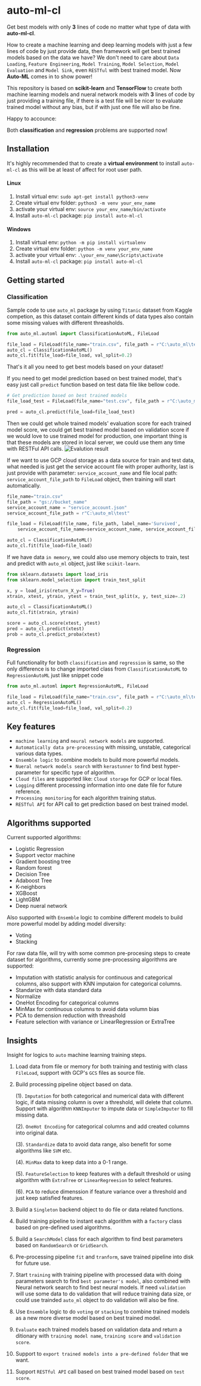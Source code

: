 # auto-ml-cl

Get best models with only **3** lines of code no matter what type of data with **auto-ml-cl**.

How to create a machine learning and deep learning models with just a few lines of code by just provide data, then framework will get best trained models based on the data we have? We don't need to care about `Data Loading`, `Feature Engineering`, `Model Training`, `Model Selection`, `Model Evaluation` and `Model Sink`, even `RESTful` with best trained model. Now **Auto-ML** comes in to show power!

This repository is based on **scikit-learn** and **TensorFlow** to create both machine learning models and nueral network models with **3** lines of code by just providing a training file, if there is a test file will be nicer to evaluate trained model without any bias, but if with just one file will also be fine. 

Happy to accounce:

Both **classification** and **regression** problems are supported now!

## Installation


It's highly recommended that to create a **virtual environment** to install `auto-ml-cl` as this will be at least of affect for root user path.

#### Linux

1. Install virtual env: `sudo apt-get install python3-venv`
2. Create virtual env folder: `python3 -m venv your_env_name`
3. activate your virtual env: `source your_env_name/bin/activate`
4. Install `auto-ml-cl` package: `pip install auto-ml-cl`


#### Windows

1. Install virtual env: `python -m pip install virtualenv`
2. Create virtual env folder: `python -m venv your_env_name`
3. activate your virtual env: `.\your_env_name\Scripts\activate`
4. Install `auto-ml-cl` package: `pip install auto-ml-cl`


## Getting started


### Classification


Sample code to use `auto_ml` package by using `Titanic` dataset from Kaggle competion, as this dataset contain different kinds of data types also contain some missing values with different threasholds.

```python
from auto_ml.automl import ClassificationAutoML, FileLoad

file_load = FileLoad(file_name="train.csv", file_path = r"C:\auto_ml\test", label_name='Survived')
auto_cl = ClassificationAutoML()
auto_cl.fit(file_load=file_load, val_split=0.2)
```

That's it all you need to get best models based on your dataset!

If you need to get model prediction based on best trained model, that's easy just call `predict` function based on test data file like bellow code.
```python
# Get prediction based on best trained models
file_load_test = FileLoad(file_name="test.csv", file_path = r"C:\auto_ml\test")

pred = auto_cl.predict(file_load=file_load_test)
```

Then we could get whole trained models' evaluation score for each trained model score, we could get best trained model based on validation score if we would love to use trained model for production, one important thing is that these models are stored in local server, we could use them any time with RESTFul API calls.
![Evalution result](https://github.com/lugq1990/auto_ml/blob/master/test/diff_model_score.png)
    
If we want to use GCP cloud storage as a data source for train and test data, what needed is just get the service account file with proper authority, last is just provide with parameter: `service_account_name` and file local path: `service_account_file_path` to `FileLoad` object, then training will start automatically.

```python
file_name="train.csv"
file_path = "gs://bucket_name"
service_account_name = "service_account.json"
service_account_file_path = r"C:\auto_ml\test"

file_load = FileLoad(file_name, file_path, label_name='Survived', 
    service_account_file_name=service_account_name, service_account_file_path=service_account_file_path)

auto_cl = ClassificationAutoML()
auto_cl.fit(file_load=file_load)
```

If we have data `in memory`, we could also use memory objects to train, test and predict with `auto_ml` object, just like `scikit-learn`.

```python
from sklearn.datasets import load_iris
from sklearn.model_selection import train_test_split

x, y = load_iris(return_X_y=True)
xtrain, xtest, ytrain, ytest = train_test_split(x, y, test_size=.2)

auto_cl = ClassificationAutoML()
auto_cl.fit(xtrain, ytrain)

score = auto_cl.score(xtest, ytest)
pred = auto_cl.predict(xtest)
prob = auto_cl.predict_proba(xtest)
```

### Regression

Full functionality for both `classification` and `regression` is same, so the only difference is to change imported class from `ClassificationAutoML` to `RegressionAutoML` just like snippet code

```python
from auto_ml.automl import RegressionAutoML, FileLoad

file_load = FileLoad(file_name="train.csv", file_path = r"C:\auto_ml\test", label_name='Survived')
auto_cl = RegressionAutoML()
auto_cl.fit(file_load=file_load, val_split=0.2)
```

## Key features

 - `machine learning` and `neural network models` are supported.
 - `Automatically data pre-processing` with missing, unstable, categorical various data types.
 - `Ensemble logic` to combine models to build more powerful models.
 - `Nueral network models search` with `kerastunner` to find best hyper-parameter for specific type of algorithm.
 - `Cloud files` are supported like: `Cloud storage` for GCP or local files.
 - `Logging` different processing information into one date file for future reference.
 - `Processing monitoring` for each algorithm training status.
 - `RESTful API` for API call to get prediction based on best trained model.


## Algorithms supported

Current supported algorithms:
 - Logistic Regression
 - Support vector machine
 - Gradient boosting tree
 - Random forest
 - Decision Tree
 - Adaboost Tree
 - K-neighbors
 - XGBoost
 - LightGBM
 - Deep nueral network

Also supported with `Ensemble` logic to combine different models to build more powerful model by adding model diversity:
 - Voting
 - Stacking

For raw data file, will try with some common pre-procesing steps to create dataset for algorithms, currently some pre-processing algorithms are supported:
 - Imputation with statistic analysis for continuous and categorical columns, also support with KNN imputaion for categorical columns.
 - Standarize with data standard data
 - Normalize 
 - OneHot Encoding for categorical columns
 - MinMax for continuous columns to avoid data volumn bias
 - PCA to demension reduction with threashold
 - Feature selection with variance or LinearRegression or ExtraTree


## Insights

Insight for logics to `auto` machine learning training steps.    
    
1. Load data from file or memory for both training and testinig with class `FileLoad`, support with GCP's `GCS` files as source file.
2. Build processing pipeline object based on data.
    
    (1). `Imputation` for both categorical and numerical data with different logic, if data missing column is over a threshold, will delete that column. Support with algorithm `KNNImputer` to impute data or `SimpleImputer` to fill missing data.
    
    (2). `OneHot Encoding` for categorical columns and add created columns into original data.
    
    (3). `Standardize` data to avoid data range, also benefit for some algorithms like `SVM` etc.
    
    (4). `MinMax` data to keep data into a 0-1 range.
    
    (5). `FeatureSelection` to keep features with a default threshold or using algorithm with `ExtraTree` or `LinearRegreesion` to select features.
    
    (6). `PCA` to reduce dimenssion if feature variance over a threshold and just keep satisfied features.
3. Build a `Singleton` backend object to do file or data related functions.
4. Build training pipeline to instant each algorithm with a `factory` class based on pre-defined used algorithms.
5. Build a `SearchModel` class for each algorithm to find best parameters based on `RandomSearch` or `GridSearch`.
6. Pre-processing pipeline `fit` and `tranform`, save trained pipeline into disk for future use.
7. Start `training` with training pipeline with processed data with doing parameters search to find `best parameter's model`, also combined with Neural network search to find best neural models. If need `validation` will use some data to do validation that will reduce training data size, or could use trainded `auto_ml` object to do validation will also be fine.
8. Use `Ensemble` logic to do `voting` or `stacking` to combine trained models as a new more diverse model based on best trained model.
9.  `Evaluate` each trained models based on validation data and return a ditionary with `training model name`, `training score` and `validation score`.
10.  Support to `export trained models into a pre-defined folder` that we want.
11.  Support `RESTful API` call based on best trained model based on `test score`.
